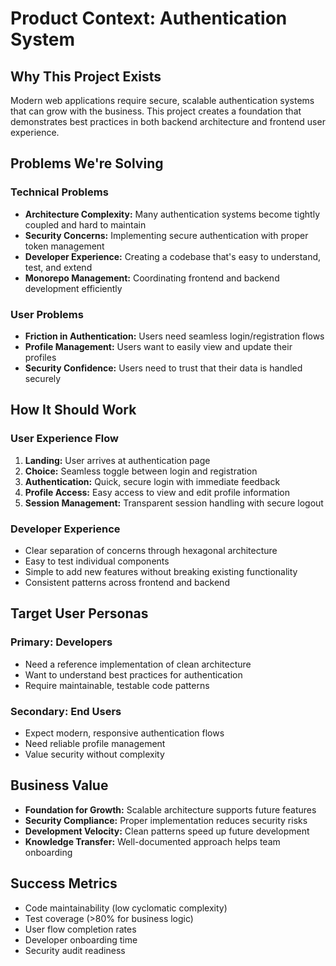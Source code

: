 # Product Context: Authentication System

## Why This Project Exists

Modern web applications require secure, scalable authentication systems that can grow with the
business. This project creates a foundation that demonstrates best practices in both backend
architecture and frontend user experience.

## Problems We're Solving

### Technical Problems

- **Architecture Complexity:** Many authentication systems become tightly coupled and hard to
  maintain
- **Security Concerns:** Implementing secure authentication with proper token management
- **Developer Experience:** Creating a codebase that's easy to understand, test, and extend
- **Monorepo Management:** Coordinating frontend and backend development efficiently

### User Problems

- **Friction in Authentication:** Users need seamless login/registration flows
- **Profile Management:** Users want to easily view and update their profiles
- **Security Confidence:** Users need to trust that their data is handled securely

## How It Should Work

### User Experience Flow

1. **Landing:** User arrives at authentication page
2. **Choice:** Seamless toggle between login and registration
3. **Authentication:** Quick, secure login with immediate feedback
4. **Profile Access:** Easy access to view and edit profile information
5. **Session Management:** Transparent session handling with secure logout

### Developer Experience

- Clear separation of concerns through hexagonal architecture
- Easy to test individual components
- Simple to add new features without breaking existing functionality
- Consistent patterns across frontend and backend

## Target User Personas

### Primary: Developers

- Need a reference implementation of clean architecture
- Want to understand best practices for authentication
- Require maintainable, testable code patterns

### Secondary: End Users

- Expect modern, responsive authentication flows
- Need reliable profile management
- Value security without complexity

## Business Value

- **Foundation for Growth:** Scalable architecture supports future features
- **Security Compliance:** Proper implementation reduces security risks
- **Development Velocity:** Clean patterns speed up future development
- **Knowledge Transfer:** Well-documented approach helps team onboarding

## Success Metrics

- Code maintainability (low cyclomatic complexity)
- Test coverage (>80% for business logic)
- User flow completion rates
- Developer onboarding time
- Security audit readiness
